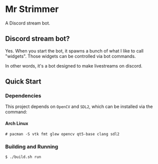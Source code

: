 # Mr Strimmer

A Discord stream bot.

## Discord stream bot?

Yes. When you start the bot, it spawns a bunch of what I like to call "widgets". Those widgets can be controlled via bot commands.

In other words, it's a bot designed to make livestreams on discord.

## Quick Start

### Dependencies

This project depends on `OpenCV` and `SDL2`, which can be installed via the command:

#### Arch Linux
```console
# pacman -S vtk fmt glew opencv qt5-base clang sdl2
```

### Building and Running

```console
$ ./build.sh run
```
